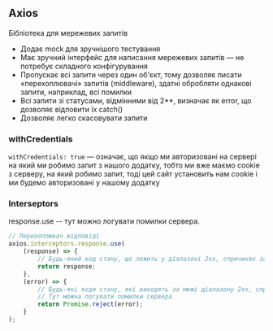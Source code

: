 ## Axios

Бібліотека для мережевих запитів

-   Додає mock для зручнішого тестування
-   Має зручний інтерфейс для написання мережевих запитів — не потребує складного конфігурування
-   Пропускає всі запити через один об'єкт, тому дозволяє писати «перехоплювачі» запитів (middleware), здатні обробляти однакові запити, наприклад, всі помилки
-   Всі запити зі статусами, відмінними від 2\*\*, визначає як error, що дозволяє відловити їх catch()
-   Дозволяє легко скасовувати запити

### withCredentials

`withCredentials: true` — означає, що якщо ми авторизовані на сервері на який ми робимо запит з нашого додатку, тобто ми вже маємо cookie з
серверу, на який робимо запит, тоді цей сайт установить нам cookie і ми будемо авторизовані у нашому додатку

### Interseptors

response.use -- тут можно логувати помилки сервера.

```js
// Перехоплювач відповіді
axios.interceptors.response.use(
    (response) => {
        // Будь-який код стану, що лежить у діапазоні 2xx, спричиняє запуск цієї функції
        return response;
    },
    (error) => {
        // Будь-які коди стану, які виходять за межі діапазону 2xx, спричиняють запуск цієї функції
        // Тут можна логувати помилки сервера
        return Promise.reject(error);
    }
);
```
